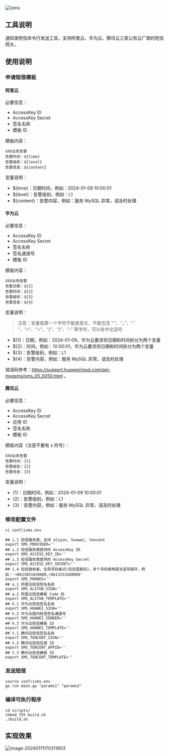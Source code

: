 ![isms](https://ossnote.iuskye.com/notesimg/isms.png)

## 工具说明

通知类短信命令行发送工具，支持阿里云、华为云、腾讯云三家公有云厂商的短信网关。

## 使用说明

### 申请短信模板

#### 阿里云

必要信息：

- AccessKey ID
- AccessKey Secret
- 签名名称
- 模板 ID

模板内容：

```shell
XXX业务告警
告警时间：${time}
告警级别：${level}
告警信息：${content}
```

变量说明：

- ${time}：日期时间，例如：2024-01-09 10:00:01
- ${level}：告警级别，例如：L1
- ${content}：告警内容，例如：服务 MySQL 异常，请及时处理

#### 华为云

必要信息：

- AccessKey ID
- AccessKey Secret
- 签名名称
- 签名通道号
- 模板 ID

模板内容：

```shell
XXX业务告警
告警日期：${1}
告警时间：${2}
告警级别：${3}
告警信息：${4}
```

变量说明：

> 注意：变量值第一个字符不能是英文，不能包含 “.”、“。”、“ ' ”、“<”、“>”、“{”、“}”、“-” 等字符，可以有中文逗号

- ${1}：日期，例如：2024-01-09，华为云要求将日期和时间拆分为两个变量
- ${2}：时间，例如：10:00:01，华为云要求将日期和时间拆分为两个变量
- ${3}：告警级别，例如：L1
- ${4}：告警内容，例如：服务 MySQL 异常，请及时处理

错误码参考：https://support.huaweicloud.com/api-msgsms/sms_05_0050.html 。

#### 腾讯云

必要信息：

- AccessKey ID
- AccessKey Secret
- 应用 ID
- 签名名称
- 模板 ID

模板内容（注意不要有 `$` 符号）：

```shell
XXX业务告警
告警时间：{1}
告警级别：{2}
告警信息：{3}
```

变量说明：

- {1}：日期时间，例如：2024-01-09 10:00:01
- {2}：告警级别，例如：L1
- {3}：告警内容，例如：服务 MySQL 异常，请及时处理

### 修改配置文件

```shell
vi conf/isms.env

## i.1 短信服务商，支持 aliyun, huawei, tencent
export SMS_PROVIDER=''
## i.2 短信服务商提供的 AccessKey ID
export SMS_ACCESS_KEY_ID=''
## i.3 短信服务商提供的 AccessKey Secret
export SMS_ACCESS_KEY_SECRET=''
## i.4 短信接收者，全局号码格式(包含国家码)，多个号码使用英文逗号隔开，例如：'+8613051830000,+8613153260000'
export SMS_PHONES=''
## a.1 阿里云短信签名名称
export SMS_ALIYUN_SIGN=''
## a.2 阿里云短信模板 Code 码
export SMS_ALIYUN_TEMPLATE=''
## h.1 华为云短信签名名称
export SMS_HUAWEI_SIGN=''
## h.2 华为云国内短信签名通道号
export SMS_HUAWEI_SENDER=''
## h.3 华为云短信模板 ID
export SMS_HUAWEI_TEMPLATE=''
## t.1 腾讯云短信签名名称
export SMS_TENCENT_SIGN=''
## t.2 腾讯云短信应用 ID
export SMS_TENCENT_APPID=''
## t.3 腾讯云短信模板 ID
export SMS_TENCENT_TEMPLATE=''
```

### 发送短信

```shell
source conf/isms.env
go run main.go "params1" "params2"
```

### 编译可执行程序

```shell
cd scripts/
chmod 755 build.sh
./build.sh
```

## 实现效果

![image-20240111170311603](https://ossnote.iuskye.com/notesimg/image-20240111170311603.png)
